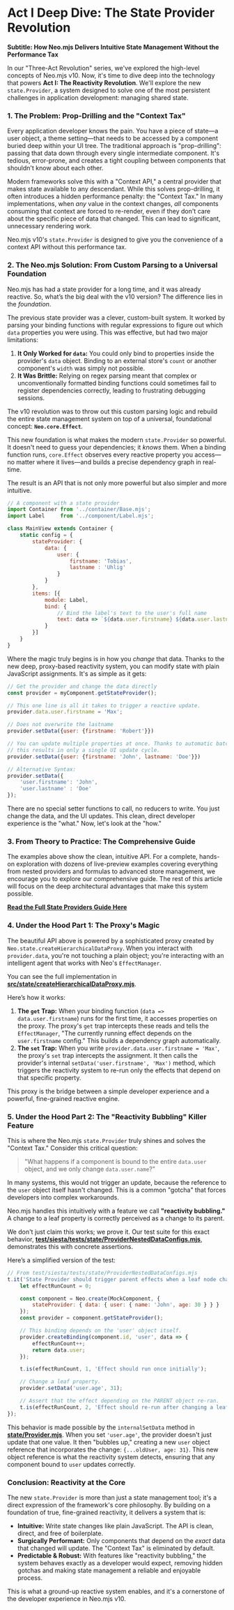 # Act I Deep Dive: The State Provider Revolution

**Subtitle: How Neo.mjs Delivers Intuitive State Management Without the Performance Tax**

In our "Three-Act Revolution" series, we've explored the high-level concepts of Neo.mjs v10. Now, it's time to dive deep
into the technology that powers **Act I: The Reactivity Revolution**. We'll explore the new `state.Provider`, a system
designed to solve one of the most persistent challenges in application development: managing shared state.

### 1. The Problem: Prop-Drilling and the "Context Tax"

Every application developer knows the pain. You have a piece of state—a user object, a theme setting—that needs to be
accessed by a component buried deep within your UI tree. The traditional approach is "prop-drilling": passing that data
down through every single intermediate component. It's tedious, error-prone, and creates a tight coupling between
components that shouldn't know about each other.

Modern frameworks solve this with a "Context API," a central provider that makes state available to any descendant.
While this solves prop-drilling, it often introduces a hidden performance penalty: the "Context Tax." In many
implementations, when *any* value in the context changes, *all* components consuming that context are forced to re-render,
even if they don't care about the specific piece of data that changed. This can lead to significant,
unnecessary rendering work.

Neo.mjs v10's `state.Provider` is designed to give you the convenience of a context API without this performance tax.

### 2. The Neo.mjs Solution: From Custom Parsing to a Universal Foundation

Neo.mjs has had a state provider for a long time, and it was already reactive. So, what’s the big deal with the v10 version?
The difference lies in the *foundation*.

The previous state provider was a clever, custom-built system. It worked by parsing your binding functions with regular
expressions to figure out which `data` properties you were using. This was effective, but had two major limitations:

1.  **It Only Worked for `data`:** You could only bind to properties inside the provider's `data` object. Binding to an
    external store's `count` or another component's `width` was simply not possible.
2.  **It Was Brittle:** Relying on regex parsing meant that complex or unconventionally formatted binding functions could
    sometimes fail to register dependencies correctly, leading to frustrating debugging sessions.

The v10 revolution was to throw out this custom parsing logic and rebuild the entire state management system on top of a
universal, foundational concept: **`Neo.core.Effect`**.

This new foundation is what makes the modern `state.Provider` so powerful. It doesn't need to guess your dependencies;
it *knows* them. When a binding function runs, `core.Effect` observes every reactive property you access—no matter where
it lives—and builds a precise dependency graph in real-time.

The result is an API that is not only more powerful but also simpler and more intuitive.

```javascript
// A component with a state provider
import Container from '../container/Base.mjs';
import Label     from '../component/Label.mjs';

class MainView extends Container {
    static config = {
        stateProvider: {
            data: {
                user: {
                    firstname: 'Tobias',
                    lastname : 'Uhlig'
                }
            }
        },
        items: [{
            module: Label,
            bind: {
                // Bind the label's text to the user's full name
                text: data => `${data.user.firstname} ${data.user.lastname}`
            }
        }]
    }
}
```

Where the magic truly begins is in how you *change* that data. Thanks to the new deep, proxy-based reactivity system,
you can modify state with plain JavaScript assignments. It's as simple as it gets:

```javascript
// Get the provider and change the data directly
const provider = myComponent.getStateProvider();

// This one line is all it takes to trigger a reactive update.
provider.data.user.firstname = 'Max';

// Does not overwrite the lastname
provider.setData({user: {firstname: 'Robert'}})

// You can update multiple properties at once. Thanks to automatic batching,
// this results in only a single UI update cycle.
provider.setData({user: {firstname: 'John', lastname: 'Doe'}})

// Alternative Syntax:
provider.setData({
    'user.firstname': 'John',
    'user.lastname' : 'Doe'
});
```

There are no special setter functions to call, no reducers to write. You just change the data, and the UI updates.
This clean, direct developer experience is the "what." Now, let's look at the "how."

### 3. From Theory to Practice: The Comprehensive Guide

The examples above show the clean, intuitive API. For a complete, hands-on exploration with dozens of live-preview
examples covering everything from nested providers and formulas to advanced store management, we encourage you to
explore our comprehensive guide. The rest of this article will focus on the deep architectural advantages that make
this system possible.

**[Read the Full State Providers Guide Here](../guides/datahandling/StateProviders.md)**

### 4. Under the Hood Part 1: The Proxy's Magic

The beautiful API above is powered by a sophisticated proxy created by `Neo.state.createHierarchicalDataProxy`.
When you interact with `provider.data`, you're not touching a plain object; you're interacting with an intelligent agent
that works with Neo's `EffectManager`.

You can see the full implementation in
**[src/state/createHierarchicalDataProxy.mjs](../../src/state/createHierarchicalDataProxy.mjs)**.

Here’s how it works:

1.  **The `get` Trap:** When your binding function (`data => data.user.firstname`) runs for the first time, it accesses
    properties on the proxy. The proxy's `get` trap intercepts these reads and tells the `EffectManager`,
    "The currently running effect depends on the `user.firstname` config." This builds a dependency graph automatically.
2.  **The `set` Trap:** When you write `provider.data.user.firstname = 'Max'`, the proxy's `set` trap intercepts the
    assignment. It then calls the provider's internal `setData('user.firstname', 'Max')` method, which triggers the
    reactivity system to re-run only the effects that depend on that specific property.

This proxy is the bridge between a simple developer experience and a powerful, fine-grained reactive engine.

### 5. Under the Hood Part 2: The "Reactivity Bubbling" Killer Feature

This is where the Neo.mjs `state.Provider` truly shines and solves the "Context Tax." Consider this critical question:

> "What happens if a component is bound to the entire `data.user` object, and we only change `data.user.name`?"

In many systems, this would not trigger an update, because the reference to the `user` object itself hasn't changed.
This is a common "gotcha" that forces developers into complex workarounds.

Neo.mjs handles this intuitively with a feature we call **"reactivity bubbling."** A change to a leaf property is
correctly perceived as a change to its parent.

We don't just claim this works; we prove it. Our test suite for this exact behavior,
**[test/siesta/tests/state/ProviderNestedDataConfigs.mjs](../../test/siesta/tests/state/ProviderNestedDataConfigs.mjs)**,
demonstrates this with concrete assertions.

Here’s a simplified version of the test:

```javascript
// From test/siesta/tests/state/ProviderNestedDataConfigs.mjs
t.it('State Provider should trigger parent effects when a leaf node changes (bubbling)', t => {
    let effectRunCount = 0;

    const component = Neo.create(MockComponent, {
        stateProvider: { data: { user: { name: 'John', age: 30 } } }
    });
    const provider = component.getStateProvider();

    // This binding depends on the 'user' object itself.
    provider.createBinding(component.id, 'user', data => {
        effectRunCount++;
        return data.user;
    });

    t.is(effectRunCount, 1, 'Effect should run once initially');

    // Change a leaf property.
    provider.setData('user.age', 31);

    // Assert that the effect depending on the PARENT object re-ran.
    t.is(effectRunCount, 2, 'Effect should re-run after changing a leaf property');
});
```
This behavior is made possible by the `internalSetData` method in **[state/Provider.mjs](../../src/state/Provider.mjs)**.
When you set `'user.age'`, the provider doesn't just update that one value. It then "bubbles up," creating a new `user`
object reference that incorporates the change: `{...oldUser, age: 31}`. This new object reference is what the reactivity
system detects, ensuring that any component bound to `user` updates correctly.

### Conclusion: Reactivity at the Core

The new `state.Provider` is more than just a state management tool; it's a direct expression of the framework's core
philosophy. By building on a foundation of true, fine-grained reactivity, it delivers a system that is:

*   **Intuitive:** Write state changes like plain JavaScript. The API is clean, direct, and free of boilerplate.
*   **Surgically Performant:** Only components that depend on the *exact* data that changed will update. The "Context Tax"
    is eliminated by default.
*   **Predictable & Robust:** With features like "reactivity bubbling," the system behaves exactly as a developer would
    expect, removing hidden gotchas and making state management a reliable and enjoyable process.

This is what a ground-up reactive system enables, and it's a cornerstone of the developer experience in Neo.mjs v10.
